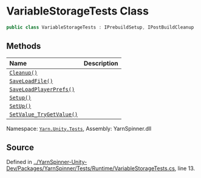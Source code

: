 # VariableStorageTests Class


```csharp
public class VariableStorageTests : IPrebuildSetup, IPostBuildCleanup
```



## Methods
|Name|Description|
|:---|:---|
|[`Cleanup()`](/api/csharp/yarn.unity.tests/variablestoragetests.cleanup.md)||
|[`SaveLoadFile()`](/api/csharp/yarn.unity.tests/variablestoragetests.saveloadfile.md)||
|[`SaveLoadPlayerPrefs()`](/api/csharp/yarn.unity.tests/variablestoragetests.saveloadplayerprefs.md)||
|[`Setup()`](/api/csharp/yarn.unity.tests/variablestoragetests.setup0.md)||
|[`SetUp()`](/api/csharp/yarn.unity.tests/variablestoragetests.setup1.md)||
|[`SetValue_TryGetValue()`](/api/csharp/yarn.unity.tests/variablestoragetests.setvalue_trygetvalue.md)||
<div class="class-metadata">

Namespace: [`Yarn.Unity.Tests`](/api/csharp/yarn.unity.tests/README.md), Assembly: YarnSpinner.dll
</div>

## Source
Defined in [../YarnSpinner-Unity-Dev/Packages/YarnSpinner/Tests/Runtime/VariableStorageTests.cs](https://github.com/YarnSpinnerTool/YarnSpinner-Unity//blob/develop/Tests/Runtime/VariableStorageTests.cs#L13), line 13.
